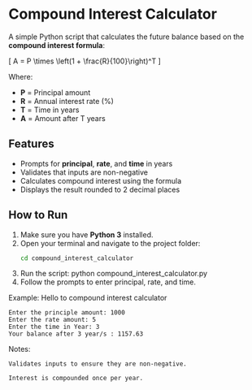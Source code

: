 # Compound Interest Calculator

A simple Python script that calculates the future balance based on the **compound interest formula**:

\[
A = P \times \left(1 + \frac{R}{100}\right)^T
\]

Where:  
- **P** = Principal amount  
- **R** = Annual interest rate (%)  
- **T** = Time in years  
- **A** = Amount after T years

## Features
- Prompts for **principal**, **rate**, and **time** in years
- Validates that inputs are non-negative
- Calculates compound interest using the formula
- Displays the result rounded to 2 decimal places

## How to Run
1. Make sure you have **Python 3** installed.
2. Open your terminal and navigate to the project folder:
   ```bash
   cd compound_interest_calculator
3. Run the script:
    python compound_interest_calculator.py
4. Follow the prompts to enter principal, rate, and time.

Example:
    Hello to compound interest calculator

    Enter the principle amount: 1000
    Enter the rate amount: 5
    Enter the time in Year: 3
    Your balance after 3 year/s : 1157.63

Notes:

    Validates inputs to ensure they are non-negative.

    Interest is compounded once per year.
